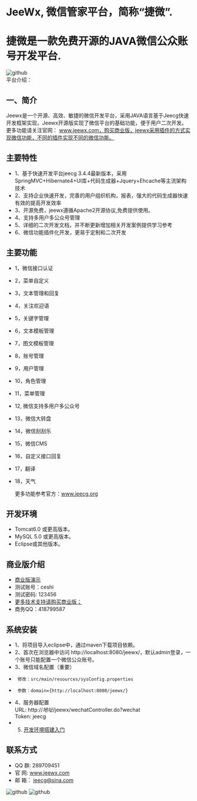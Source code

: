 JeeWx, 微信管家平台，简称“捷微”.
===============
捷微是一款免费开源的JAVA微信公众账号开发平台.
===============

![github](http://img.blog.csdn.net/20140706133601296?watermark/2/text/aHR0cDovL2Jsb2cuY3Nkbi5uZXQvemhhbmdkYWlzY290dA==/font/5a6L5L2T/fontsize/400/fill/I0JBQkFCMA==/dissolve/70/gravity/Center "jeewx")
<br>平台介绍：

一、简介
-----------------------------------
Jeewx是一个开源、高效、敏捷的微信开发平台，采用JAVA语言基于Jeecg快速开发框架实现，Jeewx开源版实现了微信平台的基础功能，便于用户二次开发。
更多功能请关注官网： www.jeewx.com，购买商业版，jeewx采用插件的方式实现微信功能，不同的插件实现不同的微信功能。

主要特性
-----------------------------------
* 	1、基于快速开发平台jeecg 3.4.4最新版本，采用SpringMVC+Hibernate4+UI库+代码生成器+Jquery+Ehcache等主流架构技术
*   2、支持企业快速开发，完善的用户组织机构，报表，强大的代码生成器快速有效的提高开发效率
*   3、开源免费，jeewx遵循Apache2开源协议,免费提供使用。
*   4、支持多用户多公众号管理
*   5、详细的二次开发文档，并不断更新增加相关开发案例提供学习参考
*   6、微信功能插件化开发，更易于定制和二次开发

主要功能
-----------------------------------
*   1，微信接口认证
*   2，菜单自定义
*   3，文本管理和回复
*   4，关注欢迎语
*   5，关键字管理
*   6，文本模板管理
*   7，图文模板管理
*   8，账号管理
*   9，用户管理
*   10，角色管理
*   11，菜单管理
*   12, 微信支持多用户多公众号
*   13，微信大转盘
*   14，微信刮刮乐
*   15，微信CMS
*   16，自定义接口回复
*   17，翻译
*   18，天气
    
	更多功能参考官方：www.jeecg.org


开发环境
-----------------------------------
* 	Tomcat6.0 或更高版本。
* 	MySQL 5.0 或更高版本。
* 	Eclipse或其他版本。 



商业版介绍
-----------------------------------
*   [商业版演示](http://www.jeewx.com/jeewx)
*   测试账号：ceshi
*   测试密码: 123456 
*   [更多技术支持请购买商业版；](http://mp.weixin.qq.com/s?__biz=MjM5NjA2OTkxMg==&mid=200331077&idx=1&sn=6a55fd8a4a8c36678fb4908343d22dd4#rd)
*   商务QQ：418799587

系统安装
-----------------------------------
* 	1、将项目导入eclipse中，通过maven下载项目依赖。
* 	2、首次在浏览器中访问 http://localhost:8080/jeewx/，默认admin登录，一个账号只能配置一个微信公众账号。
* 	3、微信域名配置（重要）
* 	   修改：src/main/resources/sysConfig.properties
* 	   参数：domain={http://localhost:8080/jeewx/}
* 	4、服务器配置      
        URL:   http://*地址*/jeewx/wechatController.do?wechat<br>
        Token:  jeecg<br>
*   5. [开发环境搭建入门](http://www.jeecg.org/forum.php?mod=viewthread&tid=2080&extra=page%3D2) 

联系方式
-----------------------------------
* 	QQ 群:  289709451
* 	官 网:  www.jeewx.com
* 	邮 箱： jeecg@sina.com


![github](http://img.blog.csdn.net/20140706133652718?watermark/2/text/aHR0cDovL2Jsb2cuY3Nkbi5uZXQvemhhbmdkYWlzY290dA==/font/5a6L5L2T/fontsize/400/fill/I0JBQkFCMA==/dissolve/70/gravity/Center "jeewx")
![github](http://img.blog.csdn.net/20140706133543390?watermark/2/text/aHR0cDovL2Jsb2cuY3Nkbi5uZXQvemhhbmdkYWlzY290dA==/font/5a6L5L2T/fontsize/400/fill/I0JBQkFCMA==/dissolve/70/gravity/Center "jeewx")